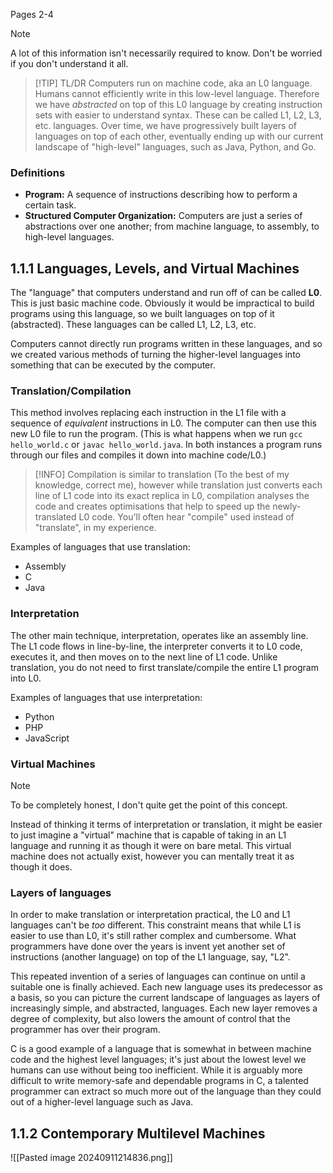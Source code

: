 Pages 2-4

> [!note] 
> A lot of this information isn't necessarily required to know. Don't be worried if you don't understand it all.

> [!TIP] TL/DR
> Computers run on machine code, aka an L0 language. Humans cannot efficiently write in this low-level language. Therefore we have *abstracted* on top of this L0 language by creating instruction sets with easier to understand syntax. These can be called L1, L2, L3, etc. languages. Over time, we have progressively built layers of languages on top of each other, eventually ending up with our current landscape of "high-level" languages, such as Java, Python, and Go.


### Definitions 
- **Program:** A sequence of instructions describing how to perform a certain task.
- **Structured Computer Organization:** Computers are just a series of abstractions over one another; from machine language, to assembly, to high-level languages.

## 1.1.1 Languages, Levels, and Virtual Machines
The "language" that computers understand and run off of can be called **L0**. This is just basic machine code. Obviously it would be impractical to build programs using this language, so we built languages on top of it (abstracted). These languages can be called L1, L2, L3, etc.

Computers cannot directly run programs written in these languages, and so we created various methods of turning the higher-level languages into something that can be executed by the computer.

### Translation/Compilation
This method involves replacing each instruction in the L1 file with a sequence of *equivalent* instructions in L0. The computer can then use this new L0 file to run the program. (This is what happens when we run `gcc hello_world.c` or `javac hello_world.java`. In both instances a program runs through our files and compiles it down into machine code/L0.)

> [!INFO]
> Compilation is similar to translation (To the best of my knowledge, correct me), however while translation just converts each line of L1 code into its exact replica in L0, compilation analyses the code and creates optimisations that help to speed up the newly-translated L0 code. You'll often hear "compile" used instead of "translate", in my experience.

Examples of languages that use translation:
- Assembly
- C
- Java

### Interpretation
The other main technique, interpretation, operates like an assembly line. The L1 code flows in line-by-line, the interpreter converts it to L0 code, executes it, and then moves on to the next line of L1 code. Unlike translation, you do not need to first translate/compile the entire L1 program into L0.

Examples of languages that use interpretation:
- Python
- PHP
- JavaScript

### Virtual Machines

> [!note] 
> To be completely honest, I don't quite get the point of this concept.

Instead of thinking it terms of interpretation or translation, it might be easier to just imagine a "virtual" machine that is capable of taking in an L1 language and running it as though it were on bare metal. This virtual machine does not actually exist, however you can mentally treat it as though it does.

### Layers of languages
In order to make translation or interpretation practical, the L0 and L1 languages can't be *too* different. This constraint means that while L1 is easier to use than L0, it's still rather complex and cumbersome. What programmers have done over the years is invent yet another set of instructions (another language) on top of the L1 language, say, "L2".

This repeated invention of a series of languages can continue on until a suitable one is finally achieved. Each new language uses its predecessor as a basis, so you can picture the current landscape of languages as layers of increasingly simple, and abstracted, languages. Each new layer removes a degree of complexity, but also lowers the amount of control that the programmer has over their program.

C is a good example of a language that is somewhat in between machine code and the highest level languages; it's just about the lowest level we humans can use without being too inefficient. While it is arguably more difficult to write memory-safe and dependable programs in C, a talented programmer can extract so much more out of the language than they could out of a higher-level language such as Java.


## 1.1.2 Contemporary Multilevel Machines

![[Pasted image 20240911214836.png]]
